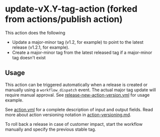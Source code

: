 # update-vX.Y-tag-action (forked from actions/publish action)

This action does the following
- Update a major-minor tag (v1.2, for example) to point to the latest release (v1.2.1, for example).
- Create a major-minor tag from the latest released tag if a major-minor tag doesn't exist 

## Usage
This action can be triggered automatically when a release is created or manually using a `workflow_dispatch` event. The actual major tag update will require manual approval. 
See [release-new-action-version.yml](./.github/workflows/release-new-action-version.yml) for usage example.

See [action.yml](action.yml) for a complete description of input and output fields.
Read more about action versioning notation in [action-versioning.md](https://github.com/actions/toolkit/blob/main/docs/action-versioning.md).

To roll back a release in case of customer impact, start the workflow manually and specify the previous stable tag.
